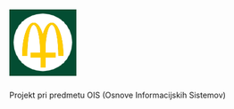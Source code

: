 # ![logo](https://raw.githubusercontent.com/denisbobovnik/McDrive_Plus/master/1.%20McDrive_Plus/Icon-60%402x.png)
Projekt pri predmetu OIS (Osnove Informacijskih Sistemov)
